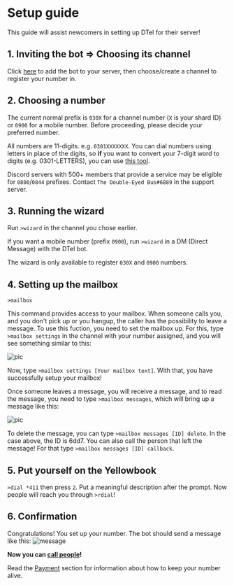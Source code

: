 # Setup guide
This guide will assist newcomers in setting up DTel for their server!

## 1. Inviting the bot => Choosing its channel
Click [here](https://discordapp.com/oauth2/authorize?client_id=377609965554237453&scope=bot&permissions=84997) to add the bot to your server, then choose/create a channel to register your number in.

## 2. Choosing a number
The current normal prefix is `030X` for a channel number (`X` is your shard ID) or `0900` for a mobile number. Before proceeding, please decide your preferred number.

All numbers are 11-digits. e.g. `0301XXXXXXX`. You can dial numbers using letters in place of the digits, so **if** you want to convert your 7-digit word to digits (e.g. 0301-LETTERS), you can use [this tool](http://word2number.com).

Discord servers with 500+ members that provide a service may be eligible for `0800`/`0844` prefixes. Contact `The Double-Eyed Bus#6889` in the support server.

## 3. Running the wizard
Run `>wizard` in the channel you chose earlier.

If you want a mobile number (prefix `0900`), run `>wizard` in a DM (Direct Message) with the DTel bot.

The wizard is only available to register `030X` and `0900` numbers.

## 4. Setting up the mailbox
`>mailbox`

This command provides access to your mailbox. When someone calls you, and you don't pick up or you hangup, the caller has the possibility to leave a message. To use this fuction, you need to set the mailbox up.
For this, type `>mailbox settings` in the channel with your number assigned, and you will see something similar to this:

![pic](http://i.imgur.com/mv3h3nX.png)

Now, type `>mailbox settings [Your mailbox text]`. With that, you have successfully setup your mailbox!

Once someone leaves a message, you will receive a message, and to read the message, you need to type `>mailbox messages`, which will bring up a message like this: 

![pic](http://i.imgur.com/nba617d.png)

To delete the message, you can type `>mailbox messages [ID] delete`. In the case above, the ID is 6dd7.
You can also call the person that left the message! For that type `>mailbox messages [ID] callback`.

## 5. Put yourself on the Yellowbook
`>dial *411` then press `2`. Put a meaningful description after the prompt. Now people will reach you through `>rdial`!

## 6. Confirmation
Congratulations! You set up your number. The bot should send a message like this:
![message](http://i.imgur.com/vuOzp4d.png)

**Now you can [call people](./dialing-guide)!**

Read the [Payment](./Payment) section for information about how to keep your number alive.
